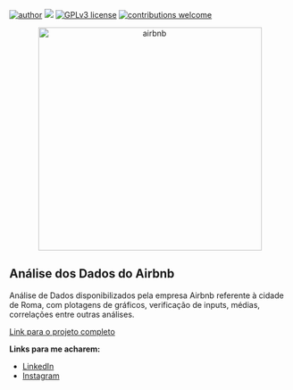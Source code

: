 [![author](https://img.shields.io/badge/author-viniciusgoia-red.svg)](https://br.linkedin.com/in/vinicius-goia-75a403234) [![](https://img.shields.io/badge/python-3.7+-blue.svg)](https://www.python.org/downloads/release/python-365/) [![GPLv3 license](https://img.shields.io/badge/License-GPLv3-blue.svg)](http://perso.crans.org/besson/LICENSE.html) [![contributions welcome](https://img.shields.io/badge/contributions-welcome-brightgreen.svg?style=flat)](https://github.com/vinigoia/My_Portifolio/issues)

<p align="center">
  <img src="https://img.freepik.com/fotos-gratis/cortar-pessoas-trocando-com-chaves_23-2147694412.jpg?w=1380&t=st=1663870485~exp=1663871085~hmac=bde0fb711d2d0d09e1f82489122bffaf1a4b70abc33c8e0f2290cd11330a85a4" alt="airbnb"height=400px >
</p>

## Análise dos Dados do Airbnb

Análise de Dados disponibilizados pela empresa Airbnb referente à cidade de Roma, com plotagens de gráficos, verificação de inputs, médias, correlações entre outras análises.

[Link para o projeto completo](https://github.com/vinigoia/Analise-dos-Dados-do-Airbnb/blob/main/14_Projeto_01_Analisando_os_Dados_do_Airbnb.ipynb)

**Links para me acharem:**

* [LinkedIn](https://br.linkedin.com/in/vinicius-goia-75a403234)
* [Instagram](https://www.instagram.com/viniciusgoia/)
